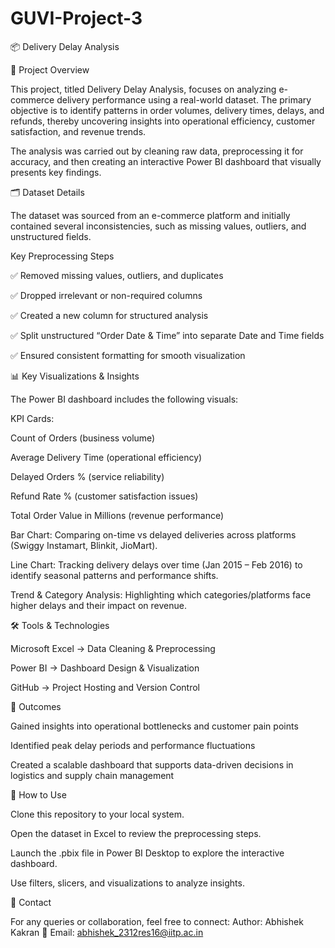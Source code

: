 # GUVI-Project-3


📦 Delivery Delay Analysis


📖 Project Overview

This project, titled Delivery Delay Analysis, focuses on analyzing e-commerce delivery performance using a real-world dataset. The primary objective is to identify patterns in order volumes, delivery times, delays, and refunds, thereby uncovering insights into operational efficiency, customer satisfaction, and revenue trends.

The analysis was carried out by cleaning raw data, preprocessing it for accuracy, and then creating an interactive Power BI dashboard that visually presents key findings.

🗂 Dataset Details

The dataset was sourced from an e-commerce platform and initially contained several inconsistencies, such as missing values, outliers, and unstructured fields.

Key Preprocessing Steps

✅ Removed missing values, outliers, and duplicates

✅ Dropped irrelevant or non-required columns

✅ Created a new column for structured analysis

✅ Split unstructured “Order Date & Time” into separate Date and Time fields

✅ Ensured consistent formatting for smooth visualization

📊 Key Visualizations & Insights

The Power BI dashboard includes the following visuals:

KPI Cards:

Count of Orders (business volume)

Average Delivery Time (operational efficiency)

Delayed Orders % (service reliability)

Refund Rate % (customer satisfaction issues)

Total Order Value in Millions (revenue performance)

Bar Chart: Comparing on-time vs delayed deliveries across platforms (Swiggy Instamart, Blinkit, JioMart).

Line Chart: Tracking delivery delays over time (Jan 2015 – Feb 2016) to identify seasonal patterns and performance shifts.

Trend & Category Analysis: Highlighting which categories/platforms face higher delays and their impact on revenue.

🛠 Tools & Technologies

Microsoft Excel → Data Cleaning & Preprocessing

Power BI → Dashboard Design & Visualization

GitHub → Project Hosting and Version Control

🚀 Outcomes

Gained insights into operational bottlenecks and customer pain points

Identified peak delay periods and performance fluctuations

Created a scalable dashboard that supports data-driven decisions in logistics and supply chain management

📌 How to Use

Clone this repository to your local system.

Open the dataset in Excel to review the preprocessing steps.

Launch the .pbix file in Power BI Desktop to explore the interactive dashboard.

Use filters, slicers, and visualizations to analyze insights.

📧 Contact

For any queries or collaboration, feel free to connect:
Author: Abhishek Kakran
📩 Email: abhishek_2312res16@iitp.ac.in
